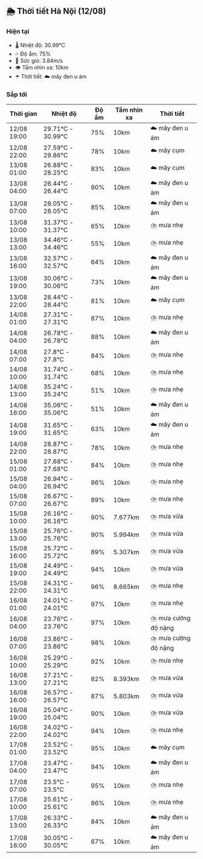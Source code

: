## 🌦️ Thời tiết Hà Nội (12/08)

### Hiện tại

- 🌡️ Nhiệt độ: 30.99℃
- 💦 Độ ẩm: 75%
- 💨 Sức gió: 3.84m/s
- 👁️ Tầm nhìn xa: 10km
- ☂️ Thời tiết: ☁️ mây đen u ám

### Sắp tới

| Thời gian | Nhiệt độ | Độ ẩm | Tầm nhìn xa | Thời tiết |
| --- | --- | --- | --- | --- |
| 12/08 19:00 | 29.71℃ - 30.99℃ | 75% | 10km | ☁️ mây đen u ám |
| 12/08 22:00 | 27.59℃ - 29.86℃ | 78% | 10km | ☁️ mây cụm |
| 13/08 01:00 | 26.88℃ - 28.25℃ | 83% | 10km | ☁️ mây cụm |
| 13/08 04:00 | 26.44℃ - 26.44℃ | 90% | 10km | ☁️ mây đen u ám |
| 13/08 07:00 | 28.05℃ - 28.05℃ | 85% | 10km | ☁️ mây đen u ám |
| 13/08 10:00 | 31.37℃ - 31.37℃ | 65% | 10km | ⛈️ mưa nhẹ |
| 13/08 13:00 | 34.46℃ - 34.46℃ | 55% | 10km | ⛈️ mưa nhẹ |
| 13/08 16:00 | 32.57℃ - 32.57℃ | 64% | 10km | ☁️ mây đen u ám |
| 13/08 19:00 | 30.06℃ - 30.06℃ | 73% | 10km | ☁️ mây đen u ám |
| 13/08 22:00 | 28.44℃ - 28.44℃ | 81% | 10km | ☁️ mây cụm |
| 14/08 01:00 | 27.31℃ - 27.31℃ | 87% | 10km | ⛈️ mưa nhẹ |
| 14/08 04:00 | 26.78℃ - 26.78℃ | 88% | 10km | ☁️ mây đen u ám |
| 14/08 07:00 | 27.8℃ - 27.8℃ | 84% | 10km | ⛈️ mưa nhẹ |
| 14/08 10:00 | 31.74℃ - 31.74℃ | 68% | 10km | ⛈️ mưa nhẹ |
| 14/08 13:00 | 35.24℃ - 35.24℃ | 51% | 10km | ⛈️ mưa nhẹ |
| 14/08 16:00 | 35.06℃ - 35.06℃ | 51% | 10km | ☁️ mây đen u ám |
| 14/08 19:00 | 31.65℃ - 31.65℃ | 63% | 10km | ☁️ mây đen u ám |
| 14/08 22:00 | 28.87℃ - 28.87℃ | 78% | 10km | ⛈️ mưa nhẹ |
| 15/08 01:00 | 27.68℃ - 27.68℃ | 84% | 10km | ⛈️ mưa nhẹ |
| 15/08 04:00 | 26.94℃ - 26.94℃ | 86% | 10km | ⛈️ mưa nhẹ |
| 15/08 07:00 | 26.67℃ - 26.67℃ | 89% | 10km | ⛈️ mưa nhẹ |
| 15/08 10:00 | 26.16℃ - 26.16℃ | 90% | 7.677km | ⛈️ mưa vừa |
| 15/08 13:00 | 25.76℃ - 25.76℃ | 90% | 5.994km | ⛈️ mưa vừa |
| 15/08 16:00 | 25.72℃ - 25.72℃ | 89% | 5.307km | ⛈️ mưa vừa |
| 15/08 19:00 | 24.49℃ - 24.49℃ | 94% | 10km | ⛈️ mưa vừa |
| 15/08 22:00 | 24.31℃ - 24.31℃ | 96% | 8.665km | ⛈️ mưa nhẹ |
| 16/08 01:00 | 24.01℃ - 24.01℃ | 97% | 10km | ⛈️ mưa nhẹ |
| 16/08 04:00 | 23.76℃ - 23.76℃ | 97% | 10km | ⛈️ mưa cường độ nặng |
| 16/08 07:00 | 23.86℃ - 23.86℃ | 98% | 10km | ⛈️ mưa cường độ nặng |
| 16/08 10:00 | 25.29℃ - 25.29℃ | 92% | 10km | ⛈️ mưa nhẹ |
| 16/08 13:00 | 27.21℃ - 27.21℃ | 82% | 8.393km | ⛈️ mưa vừa |
| 16/08 16:00 | 26.57℃ - 26.57℃ | 87% | 5.803km | ⛈️ mưa vừa |
| 16/08 19:00 | 25.04℃ - 25.04℃ | 90% | 10km | ⛈️ mưa vừa |
| 16/08 22:00 | 24.02℃ - 24.02℃ | 94% | 10km | ⛈️ mưa nhẹ |
| 17/08 01:00 | 23.52℃ - 23.52℃ | 95% | 10km | ☁️ mây cụm |
| 17/08 04:00 | 23.47℃ - 23.47℃ | 94% | 10km | ☁️ mây đen u ám |
| 17/08 07:00 | 23.5℃ - 23.5℃ | 95% | 10km | ⛈️ mưa nhẹ |
| 17/08 10:00 | 25.61℃ - 25.61℃ | 86% | 10km | ⛈️ mưa nhẹ |
| 17/08 13:00 | 26.33℃ - 26.33℃ | 84% | 10km | ☁️ mây đen u ám |
| 17/08 16:00 | 30.05℃ - 30.05℃ | 67% | 10km | ☁️ mây đen u ám |
